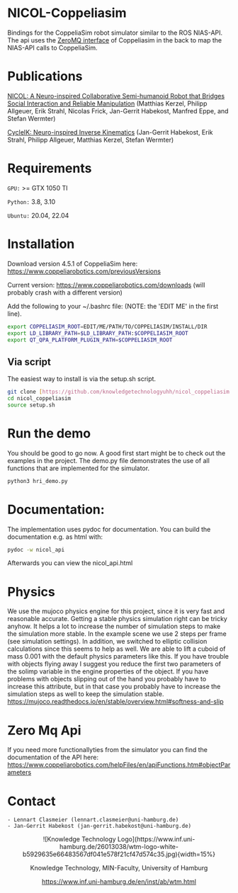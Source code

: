 # NICOL-Coppeliasim

Bindings for the CoppeliaSim robot simulator similar to the ROS NIAS-API.
The api uses the [ZeroMQ interface](https://github.com/CoppeliaRobotics/zmqRemoteApi/tree/master/clients/python) of Coppeliasim in the back to map the NIAS-API calls to CoppeliaSim.

# Publications

[NICOL: A Neuro-inspired Collaborative
Semi-humanoid Robot that Bridges
Social Interaction and Reliable
Manipulation](https://ieeexplore.ieee.org/stamp/stamp.jsp?tp=&arnumber=10304130) (Matthias Kerzel, Philipp Allgeuer, Erik Strahl, Nicolas Frick,
Jan-Gerrit Habekost, Manfred Eppe, and Stefan Wermter)

[CycleIK: Neuro-inspired Inverse Kinematics](https://link.springer.com/chapter/10.1007/978-3-031-44207-0_38) (Jan-Gerrit Habekost, Erik Strahl, Philipp Allgeuer, Matthias Kerzel, Stefan Wermter)

# Requirements
`GPU:` >= GTX 1050 TI

`Python:` 3.8, 3.10

`Ubuntu:` 20.04, 22.04  

# Installation
Download version 4.5.1 of CoppeliaSim here: https://www.coppeliarobotics.com/previousVersions

Current version: https://www.coppeliarobotics.com/downloads (will probably crash with a different version)

Add the following to your ~/.bashrc file: (NOTE: the 'EDIT ME' in the first line).

```bash
export COPPELIASIM_ROOT=EDIT/ME/PATH/TO/COPPELIASIM/INSTALL/DIR
export LD_LIBRARY_PATH=$LD_LIBRARY_PATH:$COPPELIASIM_ROOT
export QT_QPA_PLATFORM_PLUGIN_PATH=$COPPELIASIM_ROOT
```

## Via script
The easiest way to install is via the setup.sh script.

```bash
git clone [https://github.com/knowledgetechnologyuhh/nicol_coppeliasim.git](https://github.com/knowledgetechnologyuhh/nicol_coppeliasim.git)
cd nicol_coppeliasim
source setup.sh
```

# Run the demo
You should be good to go now. A good first start might be to check out the examples in the project.
The demo.py file demonstrates the use of all functions that are implemented for the simulator.

```bash
python3 hri_demo.py
```

# Documentation:
The implementation uses pydoc for documentation. You can build the documentation e.g. as html with:

``` bash
pydoc -w nicol_api
```

Afterwards you can view the nicol_api.html

# Physics
We use the mujoco physics engine for this project, since it is very fast and reasonable accurate.
Getting a stable physics simulation right can be tricky anyhow.
It helps a lot to increase the number of simulation steps to make the simulation more stable. In the example scene we use 2 steps per frame (see simulation settings). In addition, we switched to elliptic collision calculations since this seems to help as well.
We are able to lift a cuboid of mass 0.001 with the default physics parameters like this.
If you have trouble with objects flying away I suggest you reduce the first two parameters of the solimp variable in the engine properties of the object. If you have problems with objects slipping out of the hand you probably have to increase this attribute, but in that case you probably have to increase the simulation steps as well to keep the simulation stable.
https://mujoco.readthedocs.io/en/stable/overview.html#softness-and-slip

# Zero Mq Api
If you need more functionallyties from the simulator you can find the documentation of the API here:
https://www.coppeliarobotics.com/helpFiles/en/apiFunctions.htm#objectParameters

# Contact
    - Lennart Clasmeier (lennart.clasmeier@uni-hamburg.de) 
    - Jan-Gerrit Habekost (jan-gerrit.habekost@uni-hamburg.de) 


<div align="center">
![Knowledge Technology Logo](https://www.inf.uni-hamburg.de/26013038/wtm-logo-white-b5929635e66483567df041e578f21cf47d574c35.jpg){width=15%}

Knowledge Technology, MIN-Faculty, University of Hamburg 

https://www.inf.uni-hamburg.de/en/inst/ab/wtm.html
</div>
